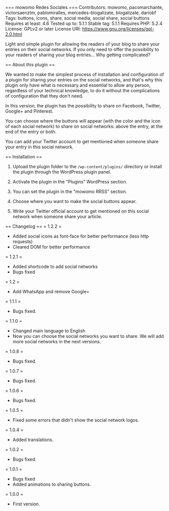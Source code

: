 === mowomo Redes Sociales  ===
Contributors: mowomo, pacomarchante, victorsaenztm, pablomiralles, mercedes-blogalizate, blogalizate, dariobf
Tags: buttons, icons, share, social media, social share, social buttons
Requires at least: 4.6
Tested up to: 5.1.1
Stable tag: 5.1.1
Requires PHP: 5.2.4
License: GPLv2 or later
License URI: https://www.gnu.org/licenses/gpl-2.0.html

Light and simple plugin for allowing the readers of your blog to share your entries on their social networks. If you only need to offer the possibility to your readers of sharing your blog entries... Why getting complicated?


== About this plugin ==

We wanted to make the simplest process of installation and configuration of a plugin for sharing your entries on the social networks, and that's why this plugin only have what is necessary and essential to allow any person, regardless of your technical knowledge, to do it without the complications of configuration that they don't need.

In this version, the plugin has the possibility to share on Facebook, Twitter, Google+ and Pinterest.

You can choose where the buttons will appear (with the color and the icon of each social network) to share on social networks: above the entry, at the end of the entry or both.

You can add your Twitter account to get mentioned when someone share your entry in this social network.


== Installation ==

1. Upload the plugin folder to the `/wp-content/plugins/` directory or install the plugin through the WordPress plugin panel.

2. Activate the plugin in the "Plugins" WordPress section.

3. You can set the plugin in the "mowomo RRSS" section.

4. Choose where you want to make the social buttons appear.

5. Write your Twitter official account to get mentioned on this social network when someone share your article.



== Changelog ==
= 1.2.2 =
* Added social icons as font-face for better performance (less http requests)
* Cleared DOM for better performance

= 1.2.1 =
* Added shortcode to add social networks
* Bugs fixed

= 1.2 =
* Add WhatsApp and remove Google+

= 1.1.1 =
* Bugs fixed.

= 1.1.0 =
* Changed main language to English
* Now you can choose the social networks you want to share. We will add more social networks in the next versions.

= 1.0.8 =
* Bugs fixed.

= 1.0.7 =
* Bugs fixed.

= 1.0.6 =
* Bugs fixed.

= 1.0.5 =
* Fixed some errors that didn't show the social network logos.

= 1.0.4 =
* Added translations.

= 1.0.2 =
* Bugs fixed.

= 1.0.1 =
* Bugs fixed
* Added animations to sharing buttons.

= 1.0.0 =
* First version.
